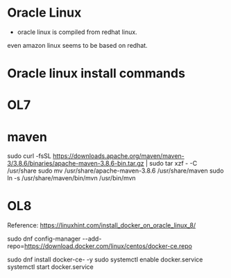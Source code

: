# Oracle Linux
- oracle linux is compiled from redhat linux.

even amazon linux seems to be based on redhat.

# Oracle linux install commands
# OL7
# maven
 sudo curl -fsSL https://downloads.apache.org/maven/maven-3/3.8.6/binaries/apache-maven-3.8.6-bin.tar.gz | sudo tar xzf - -C /usr/share
 sudo mv /usr/share/apache-maven-3.8.6 /usr/share/maven
 sudo ln -s /usr/share/maven/bin/mvn /usr/bin/mvn

 # OL8
Reference: https://linuxhint.com/install_docker_on_oracle_linux_8/

sudo dnf config-manager --add-repo=https://download.docker.com/linux/centos/docker-ce.repo

sudo dnf install docker-ce-<version> -y
sudo systemctl enable docker.service
systemctl start docker.service
